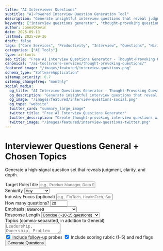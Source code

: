 ```yaml
---
title: "AI Interviewer Questions"
subtitle: "AI-Powered Interview Question Generation Tool"
description: "Generate insightful interview questions that reveal judgment, clarity, and depth. Create thought-provoking questions for job interviews, hiring, and assessments. Free AI question generator."
keywords: ["interview questions generator", "thought-provoking questions", "AI interview tool", "hiring questions", "behavioral interview questions", "job interview prep", "assessment questions", "candidate evaluation", "interview preparation"]
author: JonesCKevin
date: 2025-09-13
lastmod: 2025-09-30
draft: false
tags: ["Core Services", "Productivity", "Interview", "Questions", "Hiring", "Assessment", "AI", "Tools"]
categories: ["AI Tools"]
type: ai-tools
seo_title: "Free AI Interview Questions Generator - Thought-Provoking Questions"
canonical: "/ai-tools/core-services/thought-provoking-questions/"
featured_image: "/images/featured/interview-questions.png"
schema_type: "SoftwareApplication"
sitemap_priority: 0.7
sitemap_changefreq: "monthly"
social_media:
  og_title: "AI Interview Questions Generator - Thought-Provoking Questions"
  og_description: "Generate insightful interview questions that reveal judgment and depth. Perfect for hiring managers and interview preparation."
  og_image: "/images/featured/interview-questions-social.png"
  og_type: "website"
  twitter_card: "summary_large_image"
  twitter_title: "Free AI Interview Questions Generator"
  twitter_description: "Create thought-provoking interview questions with AI. Perfect for hiring managers and candidate evaluation."
  twitter_image: "/images/featured/interview-questions-twitter.png"
---
```

<div class="tpq-hero">
<h1>Interviewer Questions <span class="pill">General + Chosen Topics</span></h1>
<p>Generate a high-signal question set that reveals judgment, clarity, and depth.</p>
</div>
<form id="tpq-form">
<div class="form-group">
<label for="roleTitle">Target Role/Title</label>
<input type="text" id="roleTitle" placeholder="e.g., Product Manager, Data Engineer">
</div>
<div class="form-group">
<label for="seniority">Seniority</label>
<select id="seniority">
<option value="any">Any</option>
<option value="intern">Intern</option>
<option value="junior">Junior</option>
<option value="mid">Mid</option>
<option value="senior">Senior</option>
<option value="lead">Lead/Staff</option>
<option value="executive">Executive</option>
</select>
</div>
<div class="form-group">
<label for="industry">Industry Focus (optional)</label>
<input type="text" id="industry" placeholder="e.g., FinTech, HealthTech, SaaS">
</div>
<div class="form-group">
<label for="numQuestions">How many questions?</label>
<input type="number" id="numQuestions" min="8" max="60" value="20">
</div>
<div class="form-group">
<label for="distribution">Emphasis</label>
<select id="distribution">
<option value="balanced">Balanced</option>
<option value="behavioral">Behavioral-heavy</option>
<option value="scenario">Scenario/Case-heavy</option>
<option value="culture">Culture/Values-heavy</option>
<option value="technical">Technical/Domain-heavy</option>
</select>
</div>
<div class="form-group">
<label for="responseLength">Response Length</label>
<select id="responseLength">
<option value="short">Concise (~10-15 questions)</option>
<option value="medium">Standard (~20-30 questions)</option>
<option value="long">Expanded (~40+ questions)</option>
</select>
</div>
<div class="form-group">
<label for="topicsCsv">Topics (comma-separated, in addition to General)</label>
<textarea id="topicsCsv" rows="2" placeholder="Leadership, Ownership, Problem Solving, Communication, Product Thinking, Ethics, ..."></textarea>
</div>
<div class="form-group">
<div class="checkbox-group">
<div class="checkbox-row">
<label class="checkbox-inline"><input type="checkbox" id="includeFollowups" checked> Include follow-up probes</label>
<label class="checkbox-inline"><input type="checkbox" id="includeRubric" checked> Include scoring rubric (1–5) and red flags</label>
</div>
</div>
</div>
<button type="button" class="btn-primary" onclick="generateTPQ()">Generate Questions</button>
</form>
<div id="loadingDiv" class="loading" style="display: none;">
Generating interview questions...
</div>
<div id="errorDiv" style="display: none;"></div>
<div id="resultDiv" class="result-container" style="display: none;">
<h3 style="color: #ff6b35; margin-bottom: 20px;">Interview Question Set</h3>
<div id="resultContent" class="result-content"></div>
<div style="margin-top: 30px; gap: 15px; display: flex; justify-content: center; flex-wrap: wrap;">
<button class="btn-primary btn-download" onclick="copyResult()">Copy Output</button>
<button class="btn-primary btn-download" onclick="downloadResult('markdown')">MD</button>
<button class="btn-primary btn-download" onclick="downloadResult('html')">HTML</button>
</div>
</div>
<script src="thought-provoking-questions.js"></script>